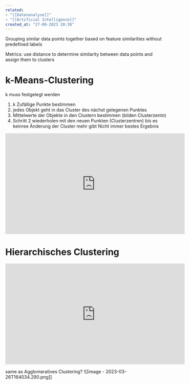 ```yaml
---
related:
- "[[Datenanalyse]]"
- "[[Artificial Intelligence]]"
created_at: "27-08-2023 20:38"
---
```

Grouping similar data points together based on feature similarities without predefined labels

Metrics: use distance to determine similarity between data points and assign them to clusters


# k-Means-Clustering
k muss festgelegt werden
1. k Zufällige Punkte bestimmen
2. jedes Objekt geht in das Cluster des nächst gelegenen Punktes
3. Mittelwerte der Objekte in den Clustern bestimmen (bilden Clusterzentn)
4. Schritt 2 wiederholen mit den neuen Punkten (Clusterzentren) bis es keinree Änderung der Cluster mehr gibt
Nicht immer bestes Ergebnis

<iframe width="560" height="315" src="https://www.youtube.com/embed/4b5d3muPQmA" title="YouTube video player" frameborder="0" allow="accelerometer; autoplay; clipboard-write; encrypted-media; gyroscope; picture-in-picture; web-share" allowfullscreen></iframe>

# Hierarchisches Clustering
<iframe width="560" height="315" src="https://www.youtube.com/embed/7xHsRkOdVwo" title="YouTube video player" frameborder="0" allow="accelerometer; autoplay; clipboard-write; encrypted-media; gyroscope; picture-in-picture; web-share" allowfullscreen></iframe>

same as Agglomeratives Clustering?
![[image - 2023-03-26T164034.290.png]]